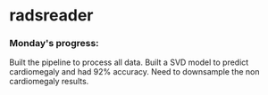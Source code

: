# radsreader

### Monday's progress:

Built the pipeline to process all data.
Built a SVD model to predict cardiomegaly and had 92% accuracy.
Need to downsample the non cardiomegaly results.